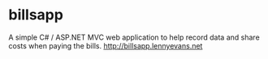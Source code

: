 # billsapp
A simple C# / ASP.NET MVC web application to help record data and share costs when paying the bills. http://billsapp.lennyevans.net
